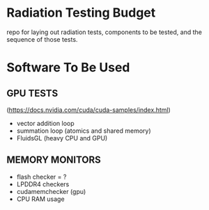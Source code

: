 # Radiation Testing Budget

repo for laying out radiation tests, components to be tested, and the sequence of
those tests.

# Software To Be Used 

## GPU TESTS
(https://docs.nvidia.com/cuda/cuda-samples/index.html)

- vector addition loop 
- summation loop (atomics and shared memory) 
- FluidsGL (heavy CPU and GPU)

## MEMORY MONITORS

- flash checker = ?
- LPDDR4 checkers
 - cudamemchecker (gpu)
 - CPU RAM usage 
